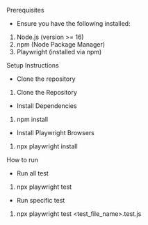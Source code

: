 Prerequisites
- Ensure you have the following installed:

1. Node.js (version >= 16)
2. npm (Node Package Manager)
3. Playwright (installed via npm)

Setup Instructions
- Clone the repository
1. Clone the Repository

- Install Dependencies
1. npm install

- Install Playwright Browsers
1. npx playwright install

How to run
- Run all test
1. npx playwright test

- Run specific test
1. npx playwright test <test_file_name>.test.js



